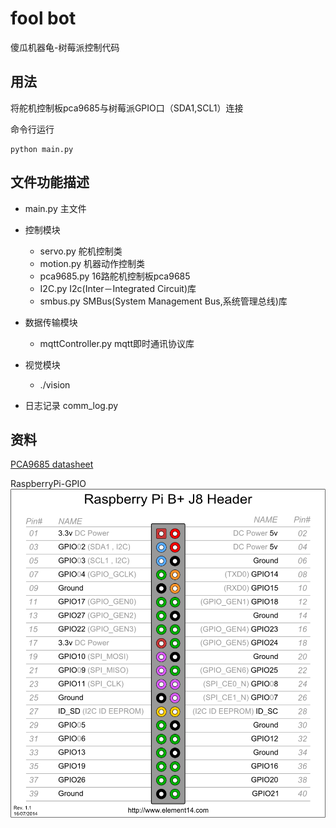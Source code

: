 # fool bot
傻瓜机器龟-树莓派控制代码

## 用法
将舵机控制板pca9685与树莓派GPIO口（SDA1,SCL1）连接

命令行运行
``` 
python main.py
``` 

## 文件功能描述
* main.py 主文件

* 控制模块
    * servo.py 舵机控制类
    * motion.py 机器动作控制类
    * pca9685.py 16路舵机控制板pca9685
    * I2C.py I2c(Inter－Integrated Circuit)库
    * smbus.py SMBus(System Management Bus,系统管理总线)库
    
* 数据传输模块
    * mqttController.py mqtt即时通讯协议库

* 视觉模块
    * ./vision

* 日志记录 comm_log.py

## 资料
[PCA9685 datasheet](https://cdn-shop.adafruit.com/datasheets/PCA9685.pdf)

RaspberryPi-GPIO
![RaspberryPi-GPIO](doc/Pi-GPIO-pins.png)